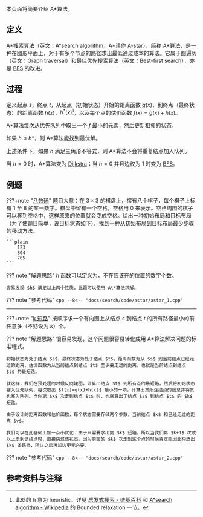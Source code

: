 本页面将简要介绍 A\*算法。

## 定义

A\*搜索算法（英文：A\*search algorithm，A\*读作 A-star），简称 A\*算法，是一种在图形平面上，对于有多个节点的路径求出最低通过成本的算法。它属于图遍历（英文：Graph traversal）和最佳优先搜索算法（英文：Best-first search），亦是 [BFS](./bfs.md) 的改进。

## 过程

定义起点 $s$，终点 $t$，从起点（初始状态）开始的距离函数 $g(x)$，到终点（最终状态）的距离函数 $h(x)$，$h^{\ast}(x)$[^note1]，以及每个点的估价函数 $f(x)=g(x)+h(x)$。

A\*算法每次从优先队列中取出一个 $f$ 最小的元素，然后更新相邻的状态。

如果 $h\leq h*$，则 A\*算法能找到最优解。

上述条件下，如果 $h$ 满足三角形不等式，则 A\*算法不会将重复结点加入队列。

当 $h=0$ 时，A\*算法变为 [Dijkstra](./../graph/shortest-path.md#dijkstra)；当 $h=0$ 并且边权为 $1$ 时变为 [BFS](./bfs.md)。

## 例题

???+note "[八数码](https://www.luogu.com.cn/problem/P1379)" 
    题目大意：在 $3\times 3$ 的棋盘上，摆有八个棋子，每个棋子上标有 $1$ 至 $8$ 的某一数字。棋盘中留有一个空格，空格用 $0$ 来表示。空格周围的棋子可以移到空格中，这样原来的位置就会变成空格。给出一种初始布局和目标布局（为了使题目简单，设目标状态如下），找到一种从初始布局到目标布局最少步骤的移动方法。
    
    ```plain
        123
        804
        765
    ```

??? note "解题思路"
    $h$ 函数可以定义为，不在应该在的位置的数字个数。
    
    容易发现 $h$ 满足以上两个性质，此题可以使用 A\*算法求解。

??? note "参考代码"
    ```cpp
    --8<-- "docs/search/code/astar/astar_1.cpp"
    ```

* * *

???+note "[k 短路](https://www.luogu.com.cn/problem/P2483)" 
    按顺序求一个有向图上从结点 $s$ 到结点 $t$ 的所有路径最小的前任意多（不妨设为 $k$）个。

??? note "解题思路"
    很容易发现，这个问题很容易转化成用 A\*算法解决问题的标准程式。
    
    初始状态为处于结点 $s$，最终状态为处于结点 $t$，距离函数为从 $s$ 到当前结点已经走过的距离，估价函数为从当前结点到结点 $t$ 至少要走过的距离，也就是当前结点到结点 $t$ 的最短路。
    
    就这样，我们在预处理的时候反向建图，计算出结点 $t$ 到所有点的最短路，然后将初始状态塞入优先队列，每次取出 $f(x)=g(x)+h(x)$ 最小的一项，计算出其所连结点的信息并将其也塞入队列。当你第 $k$ 次走到结点 $t$ 时，也就算出了结点 $s$ 到结点 $t$ 的 $k$ 短路。
    
    由于设计的距离函数和估价函数，每个状态需要存储两个参数，当前结点 $x$ 和已经走过的距离 $v$。
    
    我们可以在此基础上加一点小优化：由于只需要求出第 $k$ 短路，所以当我们第 $k+1$ 次或以上走到该结点时，直接跳过该状态。因为前面的 $k$ 次走到这个点的时候肯定能因此构造出 $k$ 条路径，所以之后再加边更无必要。

??? note "参考代码"
    ```cpp
    --8<-- "docs/search/code/astar/astar_2.cpp"
    ```

## 参考资料与注释

[^note1]: 此处的 h 意为 heuristic。详见 [启发式搜索 - 维基百科](https://zh.wikipedia.org/wiki/%E5%90%AF%E5%8F%91%E5%BC%8F%E6%90%9C%E7%B4%A2) 和 [A\*search algorithm - Wikipedia](https://en.wikipedia.org/wiki/A*_search_algorithm#Bounded_relaxation) 的 Bounded relaxation 一节。
